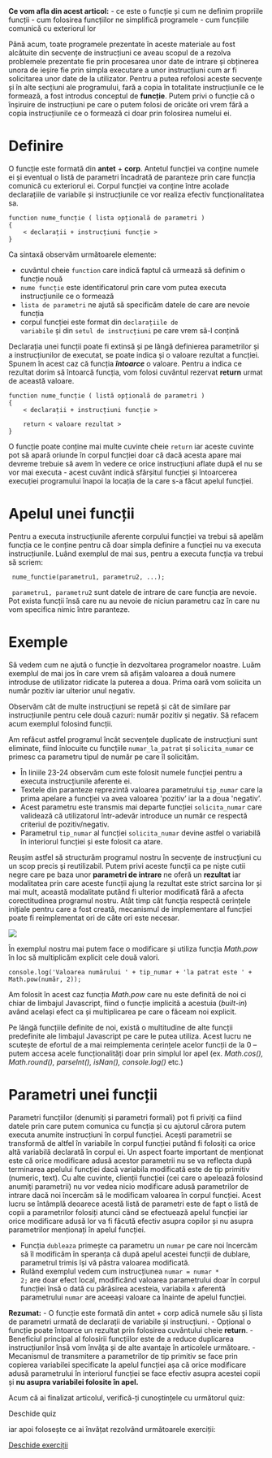 <div class="knowledge-box">
<strong>Ce vom afla din acest articol:</strong>
- ce este o funcție și cum ne definim propriile funcții
- cum folosirea funcțiilor ne simplifică programele
- cum funcțiile comunică cu exteriorul lor
</div>

Până acum, toate programele prezentate în aceste materiale au fost alcătuite din secvențe de instrucțiuni ce aveau scopul de a rezolva problemele prezentate fie prin procesarea unor date de intrare și obținerea unora de ieșire fie prin simpla executare a unor instrucțiuni cum ar fi solicitarea unor date de la utilizator. Pentru a putea refolosi aceste secvențe și în alte secțiuni ale programului, fară a copia în totalitate instrucțiunile ce le formează, a fost introdus conceptul de **funcție**. Putem privi o funcție că o înșiruire de instrucțiuni pe care o putem folosi de oricâte ori vrem fără a copia instrucțiunile ce o formează ci doar prin folosirea numelui ei.

# Definire #
O funcție este formată din <strong>antet</strong> + <strong>corp</strong>. Antetul funcției va conține numele ei și eventual o listă de parametri încadrată de paranteze prin care funcția comunică cu exteriorul ei. Corpul funcției va conține între acolade declarațiile de variabile și instrucțiunile ce vor realiza efectiv funcționalitatea sa.

```
function nume_funcție ( lista opțională de parametri )
{
    < declarații + instrucțiuni funcție >
}
```

Ca sintaxă observăm următoarele elemente:
- cuvântul cheie <code>function</code> care indică faptul că urmează să definim o funcție nouă
- <code>nume funcție</code> este identificatorul prin care vom putea executa instrucțiunile ce o formează
- <code>lista de parametri</code> ne ajută să specificăm datele de care are nevoie funcția
- corpul funcției este format din <code>declarațiile de variabile</code> și din <code>setul de instrucțiuni</code> pe care vrem să-l conțină

Declarația unei funcții poate fi extinsă și pe lângă definierea parametrilor și a instrucțiunilor de executat, se poate indica și o valoare rezultat a funcției. Spunem în acest caz că funcția _**întoarce**_ o valoare. Pentru a indica ce rezultat dorim să întoarcă funcția, vom folosi cuvântul rezervat **return** urmat de această valoare.

```
function nume_funcție ( listă opțională de parametri )
{
    < declarații + instrucțiuni funcție >
	
    return < valoare rezultat >
}
```

O funcție poate conține mai multe cuvinte cheie <code>return</code> iar aceste cuvinte pot să apară oriunde în corpul funcției doar că dacă acesta apare mai devreme trebuie să avem în vedere ce orice instrucțiuni aflate după el nu se vor mai executa - acest cuvânt indică sfârșitul funcției și întoarcerea execuției programului înapoi la locația de la care s-a făcut apelul funcției.

# Apelul unei funcții #
Pentru a executa instrucțiunile aferente corpului funcției va trebui să apelăm funcția ce le conține pentru că doar simpla definire a funcției nu va executa instrucțiunile. Luând exemplul de mai sus, pentru a executa funcția va trebui să scriem:

``` nume_functie(parametru1, parametru2, ...);```

``` parametru1, parametru2``` sunt datele de intrare de care funcția are nevoie. Pot exista funcții însă care nu au nevoie de niciun parametru caz în care nu vom specifica nimic între paranteze.

# Exemple #
Să vedem cum ne ajută o funcție în dezvoltarea programelor noastre. Luăm exemplul de mai jos în care vrem să afișăm valoarea a două numere introduse de utilizator ridicate la puterea a doua. Prima oară vom solicita un număr pozitiv iar ulterior unul negativ.

<div class="algovis" config-id="functii-basics.json" av-selected="2"></div>

Observăm cât de multe instrucțiuni se repetă și cât de similare par instrucțiunile pentru cele două cazuri: număr pozitiv și negativ. Să refacem acum exemplul folosind funcții.

<div class="algovis" config-id="functii-basics.json" av-selected="3"></div>

Am refăcut astfel programul încât secvențele duplicate de instrucțiuni sunt eliminate, fiind înlocuite cu funcțiile <code>numar_la_patrat</code> și <code>solicita_numar</code> ce primesc ca parametru tipul de număr pe care îl solicităm. 
- În liniile 23-24 observăm cum este folosit numele funcției pentru a executa instrucțiunile aferente ei. 
- Textele din paranteze reprezintă valoarea parametrului <code>tip_numar</code> care la prima apelare a funcției va avea valoarea 'pozitiv’ iar la a doua 'negativ’. 
- Acest parametru este transmis mai departe funcției <code>solicita_numar</code> care validează că utilizatorul într-adevăr introduce un număr ce respectă criteriul de pozitiv/negativ. 
- Parametrul <code>tip_numar</code> al funcției <code>solicita_numar</code> devine astfel o variabilă în interiorul funcției și este folosit ca atare.

Reușim astfel să structurăm programul nostru în secvențe de instrucțiuni cu un scop precis și reutilizabil. Putem privi aceste funcții ca pe niște cutii negre care pe baza unor **parametri de intrare** ne oferă un **rezultat** iar modalitatea prin care aceste funcții ajung la rezultat este strict sarcina lor și mai mult, această modalitate putând fi ulterior modificată fără a afecta corectitudinea programul nostru. Atât timp cât funcția respectă cerințele inițiale pentru care a fost creată, mecanismul de implementare al funcției poate fi reimplementat ori de câte ori este necesar.

<img src="../wp-content/uploads/2023/img/black_box.png" class="img-box">

În exemplul nostru mai putem face o modificare și utiliza funcția _Math.pow_ în loc să multiplicăm explicit cele două valori.

```
console.log('Valoarea numărului ' + tip_numar + 'la patrat este ' + Math.pow(număr, 2));
```
Am folosit în acest caz funcția _Math.pow_ care nu este definită de noi ci chiar de limbajul Javascript, fiind o funcție implicită a acestuia (_built-in_) având același efect ca și multiplicarea pe care o făceam noi explicit.

<div class="info-box">Pe lângă funcțiile definite de noi, există o multitudine de alte funcții predefinite ale limbajul Javascript pe care le putea utiliza. Acest lucru ne scutește de efortul de a mai reimplementa cerințele acelor funcții de la 0 – putem accesa acele funcționalități doar prin simplul lor apel (ex. <em>Math.cos(), Math.round(), parseInt(), isNan(), console.log()</em> etc.)</div>

# Parametri unei funcții #
Parametri funcțiilor (denumiți și parametri formali) pot fi priviți ca fiind datele prin care putem comunica cu funcția și cu ajutorul cărora putem executa anumite instrucțiuni în corpul funcției. Acești parametrii se transformă de altfel în variabile în corpul funcției putând fi folosiți ca orice altă variabilă declarată în corpul ei. Un aspect foarte important de menționat este că orice modificare adusă acestor parametrii nu se va reflecta după terminarea apelului funcției dacă variabila modificată este de tip primitiv (numeric, text). Cu alte cuvinte, clienții funcției (cei care o apelează folosind anumiți parametrii) nu vor vedea nicio modificare adusă parametrilor de intrare dacă noi încercăm să le modificam valoarea în corpul funcției. Acest lucru se întâmplă deoarece acestă listă de parametri este de fapt o listă de copii a parametrilor folosiți atunci când se efectuează apelul funcției iar orice modificare adusă lor va fi făcută efectiv asupra copilor și nu asupra parametrilor menționați în apelul funcției.

<div class="algovis" config-id="functii-basics.json" av-selected="1"></div>

- Funcția <code>dubleaza</code> primește ca parametru un <code>numar</code> pe care noi încercăm să îl modificăm în speranța că după apelul acestei funcții de dublare, parametrul trimis își vă păstra valoarea modificată. 
- Rulând exemplul vedem cum instrucțiunea <code>numar = numar * 2;</code> are doar efect local, modificând valoarea parametrului doar în corpul funcției însă o dată cu părăsirea acesteia, variabila <code>x</code> aferentă parametrului <code>numar</code> are aceeași valoare ca înainte de apelul funcției.

<div class="attention-box">
<strong>Rezumat:</strong>
- O funcție este formată din antet + corp adică numele său și lista de parametri urmată de declarații de variabile și instrucțiuni.
- Opțional o funcție poate întoarce un rezultat prin folosirea cuvântului cheie <strong>return</strong>.
- Beneficiul principal al folosirii funcțiilor este de a reduce duplicarea instrucțiunilor însă vom învăța și de alte avantaje în articolele următoare.
- Mecanismul de transmitere a parametrilor de tip primitiv se face prin copierea variabilei specificate la apelul funcției așa că orice modificare adusă parametrului în interiorul funcției se face efectiv asupra acestei copii și <strong>nu asupra variabilei folosite în apel.</strong>
</div>

<div class="has-text-align-center">
<p>Acum că ai finalizat articolul, verifică-ți cunoștințele cu următorul quiz:</p>
<a config-id="../wp-content/uploads/2023/quizzes/functii.json" class="av-quiz av-btn-sm">Deschide quiz</a>
<p>iar apoi folosește ce ai învățat rezolvând următoarele exerciții:</p>
<a class="av-btn-sm" href="/exercitii-functii/" target="_blank" rel="noopener">Deschide exerciții</a>
</div>
